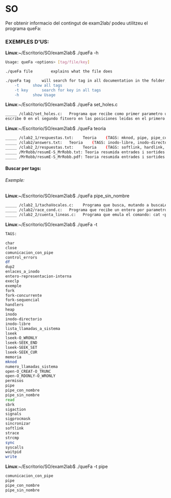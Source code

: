 # SO

Per obtenir informacio del contingut de exam2lab/ podeu utilitzeu el programa queFa:

### EXEMPLES D'US:

**Linux**:~/Escritorio/SO/exam2lab$    ./queFa -h
```sh
Usage: queFa <options> [tag/file/key]

./queFa file		explains what the file does

./queFa tag		will search for tag in all documentation in the folder, if you don't know which tag you should use you can use '-t' option:
	-t		show all tags
	-t key		search for key in all tags
	-h		show Usage
```
**Linux**:~/Escritorio/SO/exam2lab$    ./queFa set_holes.c
```sh
_____ /clab2/set_holes.c:   Programa que recibe como primer parametro un fitxero con posiciones (enteros) y como segundo un fitxero de texto con enteros,
escribe 0 en el segundo fitxero en las posiciones leidas en el primero (TAGS: open-O_RDONLY-O_WRONLY, lseek, write, entero-representacion-interna)

```
**Linux**:~/Escritorio/SO/exam2lab$    ./queFa teoria
```sh
_____ /clab2_1/respuestas.txt:    Teoria    (TAGS: mknod, pipe, pipe_con_nombre, comunicacion_con_pipe)
_____ /clab2/answers.txt:   Teoria    (TAGS: inodo-libre, inodo-directorio, enlaces_a_inodo, lista_llamadas_a_sistema, syscalls, strace, df, numero_llamadas_sistema)
_____ /clab2_2/respuestas.txt:    Teoria    (TAGS: softlink, hardlink, inodo, sbrk, memoria, heap)
_____ /MrRobb/resumE-S_MrRobb.txt: Teoria resumida entrades i sortides del github de MrRobb
_____ /MrRobb/resumE-S_MrRobb.pdf: Teoria resumida entrades i sortides del github de MrRobb
```
#### Buscar per tags:
###### Exemple:

**Linux**:~/Escritorio/SO/exam2lab$    ./queFa pipe_sin_nombre
```sh
_____ /clab2_1/tachaVocales.c:    Programa que busca, mutando a buscaLetra, todas las vocales minusculas del fitxero que recibe por parametro y las tacha, mutando tachaCaracteres. La comunicacion necesaria se hace con pipes sin nombre enre procesos. (TAGS: pipe, close, dup2, fork, waitpid, execlp, pipe_sin_nombre, comunicacion_con_pipe)
_____ /clab2/race_cond.c:   Programa que recibe un entero por parametro, que servira para simcronizar los writes/read del padre y el hijo utilizando los bloqueos de write/read cuando se usa pipe sin nombre   (TAGS: pipe_sin_nombre, comunicacion_con_pipe, write, read, sincronizar, sync)
_____ /clab2_2/cuenta_lineas.c:   Programa que emula el comando: cat <parametro1> | grep <parametro2> | wc -l Para ello utiliza comunicacion entre procesos padre-hijo con pipes sin nombres.   (TAGS: sync, sincronizar, comunicacion_con_pipe, pipe_sin_nombre, fork, execlp, dup2, close)
```


**Linux**:~/Escritorio/SO/exam2lab$    ./queFa -t
```sh
TAGS:

char
close
comunicacion_con_pipe
control_errors
df
dup2
enlaces_a_inodo
entero-representacion-interna
execlp
exemple
fork
fork-concurrente
fork-sequencial
handlers
heap
inodo
inodo-directorio
inodo-libre
lista_llamadas_a_sistema
lseek
lseek-O_WRONLY
lseek-SEEK_END
lseek-SEEK_SET
lseek-SEEK_CUR
memoria
mknod
numero_llamadas_sistema
open-O_CREAT-O_TRUNC
open-O_RDONLY-O_WRONLY
permisos
pipe
pipe_con_nombre
pipe_sin_nombre
read
sbrk
sigaction
signals
sigprocmask
sincronizar
softlink
strace
strcmp
sync
syscalls
waitpid
write
```

**Linux**:~/Escritorio/SO/exam2lab$    ./queFa -t pipe
```sh
comunicacion_con_pipe
pipe
pipe_con_nombre
pipe_sin_nombre

```
